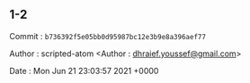 ## 1-2 

 Commit : `b736392f5e05bb0d95987bc12e3b9e8a396aef77`

 Author : scripted-atom <Author : dhraief.youssef@gmail.com> 

 Date 	: Mon Jun 21 23:03:57 2021 +0000 

